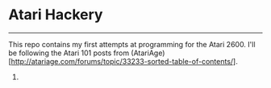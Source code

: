 # Atari Hackery
---
This repo contains my first attempts at programming for the Atari 2600.
I'll be following the Atari 101 posts from (AtariAge)[http://atariage.com/forums/topic/33233-sorted-table-of-contents/].

1. 
